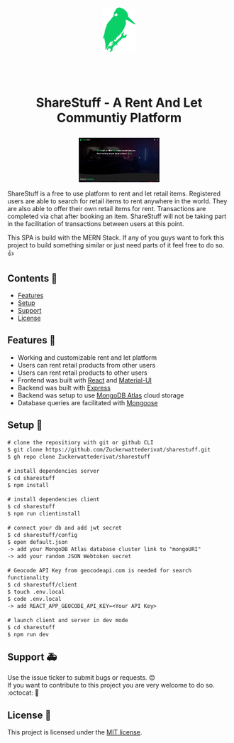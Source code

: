 # <p align="center"><img height="100px" src="https://github.com/Zuckerwattederivat/sharestuff/blob/master/client/src/assets/logo/logo-primary.svg" alt="Logo"/></p><br><p align="center">ShareStuff - A Rent And Let Communtiy Platform</p>

<p align="center">
  <img height="100px" src="https://github.com/Zuckerwattederivat/public/blob/master/sharestuff_media/homescreen.gif" alt="Homescreen Preview Gif"/>
</p>

ShareStuff is a free to use platform to rent and let retail items. 
Registered users are able to search for retail items to rent anywhere in the world. They are also able to offer their own retail items for rent.
Transactions are completed via chat after booking an item. ShareStuff will not be taking part in the facilitation of transactions between users at this point.

This SPA is build with the MERN Stack. If any of you guys want to fork this project to build something similar or just need parts of it feel free to do so. :+1:


## Contents :file_folder:

* [Features](https://github.com/Zuckerwattederivat/sharestuff#features-gem)
* [Setup](https://github.com/Zuckerwattederivat/sharestuff#setup-wrench)
* [Support](https://github.com/Zuckerwattederivat/sharestuff#support-ambulance)
* [License](https://github.com/Zuckerwattederivat/sharestuff#license-scroll)

## Features :gem:

* Working and customizable rent and let platform
* Users can rent retail products from other users
* Users can rent retail products to other users
* Frontend was built with [React](https://github.com/facebook/react) and [Material-UI](https://github.com/mui-org/material-ui)
* Backend was built with [Express](https://github.com/expressjs/express)
* Backend was setup to use [MongoDB Atlas](https://www.mongodb.com/cloud/atlas) cloud storage
* Database queries are facilitated with [Mongoose](https://github.com/Automattic/mongoose)

## Setup :wrench:

```
# clone the repositiory with git or github CLI
$ git clone https://github.com/Zuckerwattederivat/sharestuff.git
$ gh repo clone Zuckerwattederivat/sharestuff

# install dependencies server
$ cd sharestuff
$ npm install

# install dependencies client
$ cd sharestuff
$ npm run clientinstall

# connect your db and add jwt secret
$ cd sharestuff/config
$ open default.json
-> add your MongoDB Atlas database cluster link to "mongoURI"
-> add your random JSON Webtoken secret

# Geocode API Key from geocodeapi.com is needed for search functionality
$ cd sharestuff/client
$ touch .env.local
$ code .env.local
-> add REACT_APP_GEOCODE_API_KEY=<Your API Key>

# launch client and server in dev mode
$ cd sharestuff
$ npm run dev

```

## Support :ambulance:

Use the issue ticker to submit bugs or requests. :blush: <br>
If you want to contribute to this project you are very welcome to do so. :octocat: :metal:

## License :scroll:

This project is licensed under the [MIT license](https://github.com/Zuckerwattederivat/sharestuff/blob/master/LICENSE.md).
